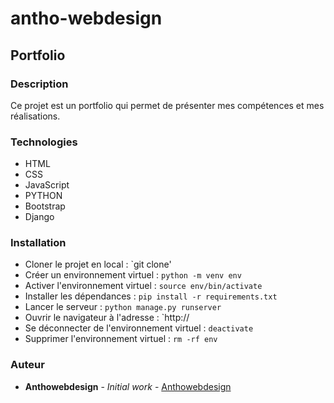 # antho-webdesign
## Portfolio 

### Description

Ce projet est un portfolio qui permet de présenter mes compétences et mes réalisations.

### Technologies

* HTML
* CSS
* JavaScript
* PYTHON
* Bootstrap
* Django

### Installation

* Cloner le projet en local : `git clone'
* Créer un environnement virtuel : `python -m venv env`
* Activer l'environnement virtuel : `source env/bin/activate`
* Installer les dépendances : `pip install -r requirements.txt`
* Lancer le serveur : `python manage.py runserver`
* Ouvrir le navigateur à l'adresse : `http://
* Se déconnecter de l'environnement virtuel : `deactivate`
* Supprimer l'environnement virtuel : `rm -rf env`

### Auteur
* **Anthowebdesign** - *Initial work* - [Anthowebdesign]()
